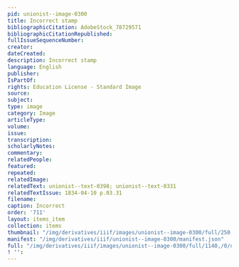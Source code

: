 ```yaml
---
pid: unionist--image-0300
title: Incorrect stamp
bibliographicCitation: AdobeStock_78729571
bibliographicCitationRepublished: 
fullIssueSequenceNumber: 
creator: 
dateCreated: 
description: Incorrect stamp
language: English
publisher: 
IsPartOf: 
rights: Education License - Standard Image
source: 
subject: 
type: image
category: Image
articleType: 
volume: 
issue: 
transcription: 
scholarlyNotes: 
commentary: 
relatedPeople: 
featured: 
repeated: 
relatedImage: 
relatedText: unionist--text-0398; unionist--text-0331
relatedTextIssue: 1834-04-10 p.03.31
filename: 
caption: Incorrect
order: '711'
layout: items_item
collection: items
thumbnail: "/img/derivatives/iiif/images/unionist--image-0300/full/250,/0/default.jpg"
manifest: "/img/derivatives/iiif/unionist--image-0300/manifest.json"
full: "/img/derivatives/iiif/images/unionist--image-0300/full/1140,/0/default.jpg"
! '': 
---
```

